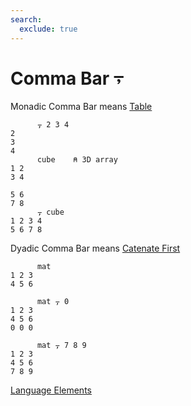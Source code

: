 ```yaml
---
search:
  exclude: true
---
```

<h1 class="heading"><span class="name">Comma Bar</span> <span class="command">⍪</span></h1>

Monadic Comma Bar means
[Table](../primitive-functions/table.md)
```apl
      ⍪ 2 3 4
2
3
4
      cube    ⍝ 3D array
1 2
3 4
   
5 6
7 8
      ⍪ cube
1 2 3 4
5 6 7 8
```
Dyadic Comma Bar means
[Catenate First](../primitive-functions/catenate-first.md)
```apl
      mat
1 2 3
4 5 6

      mat ⍪ 0
1 2 3
4 5 6
0 0 0

      mat ⍪ 7 8 9
1 2 3
4 5 6
7 8 9
```
[Language Elements](../glyphs.md)


